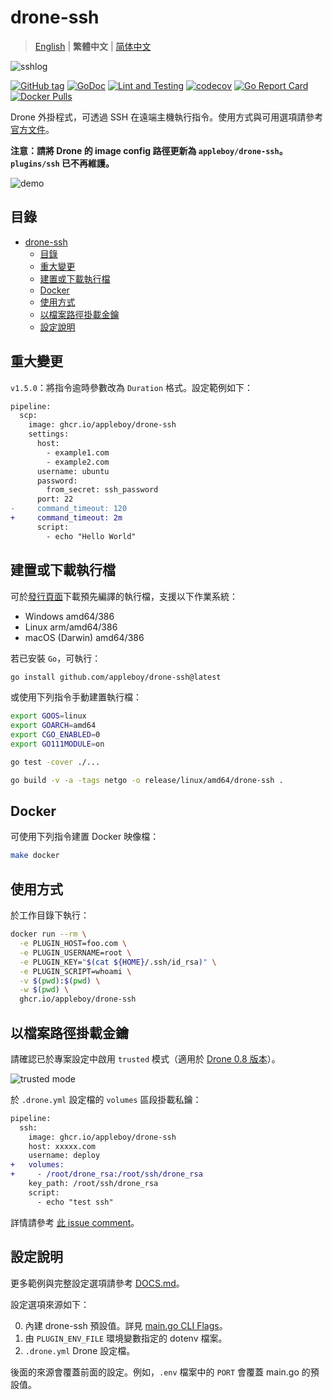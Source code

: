 # drone-ssh

> [English](./README.md) | **繁體中文** | [简体中文](./README.zh-cn.md)

![sshlog](images/ssh.png)

<!-- 圖片說明：SSH 日誌畫面，圖片內容與原文相同 -->

[![GitHub tag](https://img.shields.io/github/tag/appleboy/drone-ssh.svg)](https://github.com/appleboy/drone-ssh/releases)
[![GoDoc](https://godoc.org/github.com/appleboy/drone-ssh?status.svg)](https://godoc.org/github.com/appleboy/drone-ssh)
[![Lint and Testing](https://github.com/appleboy/drone-ssh/actions/workflows/testing.yml/badge.svg?branch=master)](https://github.com/appleboy/drone-ssh/actions/workflows/testing.yml)
[![codecov](https://codecov.io/gh/appleboy/drone-ssh/branch/master/graph/badge.svg)](https://codecov.io/gh/appleboy/drone-ssh)
[![Go Report Card](https://goreportcard.com/badge/github.com/appleboy/drone-ssh)](https://goreportcard.com/report/github.com/appleboy/drone-ssh)
[![Docker Pulls](https://img.shields.io/docker/pulls/appleboy/drone-ssh.svg)](https://hub.docker.com/r/appleboy/drone-ssh/)

Drone 外掛程式，可透過 SSH 在遠端主機執行指令。使用方式與可用選項請參考[官方文件](http://plugins.drone.io/appleboy/drone-ssh/)。

**注意：請將 Drone 的 image config 路徑更新為 `appleboy/drone-ssh`。`plugins/ssh` 已不再維護。**

![demo](./images/demo2017.05.10.gif)

<!-- 圖片說明：SSH 指令執行示意動畫，內容與原文相同 -->

## 目錄

- [drone-ssh](#drone-ssh)
  - [目錄](#目錄)
  - [重大變更](#重大變更)
  - [建置或下載執行檔](#建置或下載執行檔)
  - [Docker](#docker)
  - [使用方式](#使用方式)
  - [以檔案路徑掛載金鑰](#以檔案路徑掛載金鑰)
  - [設定說明](#設定說明)

## 重大變更

`v1.5.0`：將指令逾時參數改為 `Duration` 格式。設定範例如下：

```diff
pipeline:
  scp:
    image: ghcr.io/appleboy/drone-ssh
    settings:
      host:
        - example1.com
        - example2.com
      username: ubuntu
      password:
        from_secret: ssh_password
      port: 22
-     command_timeout: 120
+     command_timeout: 2m
      script:
        - echo "Hello World"
```

## 建置或下載執行檔

可於[發行頁面](https://github.com/appleboy/drone-ssh/releases)下載預先編譯的執行檔，支援以下作業系統：

- Windows amd64/386
- Linux arm/amd64/386
- macOS (Darwin) amd64/386

若已安裝 `Go`，可執行：

```sh
go install github.com/appleboy/drone-ssh@latest
```

或使用下列指令手動建置執行檔：

```sh
export GOOS=linux
export GOARCH=amd64
export CGO_ENABLED=0
export GO111MODULE=on

go test -cover ./...

go build -v -a -tags netgo -o release/linux/amd64/drone-ssh .
```

## Docker

可使用下列指令建置 Docker 映像檔：

```sh
make docker
```

## 使用方式

於工作目錄下執行：

```sh
docker run --rm \
  -e PLUGIN_HOST=foo.com \
  -e PLUGIN_USERNAME=root \
  -e PLUGIN_KEY="$(cat ${HOME}/.ssh/id_rsa)" \
  -e PLUGIN_SCRIPT=whoami \
  -v $(pwd):$(pwd) \
  -w $(pwd) \
  ghcr.io/appleboy/drone-ssh
```

## 以檔案路徑掛載金鑰

請確認已於專案設定中啟用 `trusted` 模式（適用於 [Drone 0.8 版本](https://0-8-0.docs.drone.io/)）。

![trusted mode](./images/trust.png)

於 `.drone.yml` 設定檔的 `volumes` 區段掛載私鑰：

```diff
pipeline:
  ssh:
    image: ghcr.io/appleboy/drone-ssh
    host: xxxxx.com
    username: deploy
+   volumes:
+     - /root/drone_rsa:/root/ssh/drone_rsa
    key_path: /root/ssh/drone_rsa
    script:
      - echo "test ssh"
```

詳情請參考 [此 issue comment](https://github.com/appleboy/drone-ssh/issues/51#issuecomment-336732928)。

## 設定說明

更多範例與完整設定選項請參考 [DOCS.md](./DOCS.md)。

設定選項來源如下：

0. 內建 drone-ssh 預設值。詳見 [main.go CLI Flags](https://github.com/appleboy/drone-ssh/blob/6d9d6acc6aef1f9166118c6ba8bd214d3a582bdb/main.go#L39)。
1. 由 `PLUGIN_ENV_FILE` 環境變數指定的 dotenv 檔案。
2. `.drone.yml` Drone 設定檔。

後面的來源會覆蓋前面的設定。例如，`.env` 檔案中的 `PORT` 會覆蓋 main.go 的預設值。
